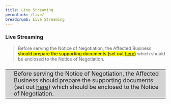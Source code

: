 ```yaml
---
title: Live Streaming
permalink: /live/
breadcrumb: Live Streaming
---
```

### **Live Streaming**

<!--<iframe width="803" height="451" src="https://www.youtube.com/embed/tda0GLO9WtQ?rel=0&autoplay=1" frameborder="0" allow="accelerometer; autoplay; encrypted-media; gyroscope; picture-in-picture" allowfullscreen></iframe>-->


> Before serving the Notice of Negotiation, the Affected Business <mark>should prepare the supporting documents (set out <a href="https://go.gov.sg/re-align-eligibility-supportingdocs">here</a>)</mark> which should be enclosed to the Notice of Negotiation.

<style>
table { background-color: #d3d3d3; font-size: 24px;}
tr {  }
td { font-size: 18px; }  
  
</style>

<table>
<tr>
<td> </td>
<td>Before serving the Notice of Negotiation, the Affected Business should prepare the supporting documents (set out <a href="https://go.gov.sg/re-align-eligibility-supportingdocs">here</a>) which should be enclosed to the Notice of Negotiation.</td>
</tr>
</table>

